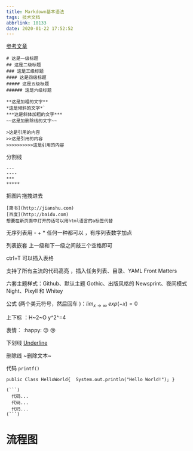 ```yaml
---
title: Markdown基本语法
tags: 技术文档
abbrlink: 18133
date: 2020-01-22 17:52:52
---
```


[参考文章](https://www.jianshu.com/p/191d1e21f7ed "https://www.jianshu.com/p/191d1e21f7ed")

```
# 这是一级标题
## 这是二级标题
### 这是三级标题
#### 这是四级标题
##### 这是五级标题
###### 这是六级标题
```

```
**这是加粗的文字**
*这是倾斜的文字*`
***这是斜体加粗的文字***
~~这是加删除线的文字~~
```

```
>这是引用的内容
>>这是引用的内容
>>>>>>>>>>这是引用的内容
```

分割线

```
---
----
***
*****
```

把图片拖拽进去 

```
[简书](http://jianshu.com)
[百度](http://baidu.com)
想要在新页面中打开的话可以用html语言的a标签代替
```

无序列表用 - + * 任何一种都可以 ，有序列表数字加点 

列表嵌套 上一级和下一级之间敲三个空格即可

ctrl+T 可以插入表格 

支持了所有主流的代码高亮 ，插入任务列表、目录、YAML Front Matters 

六套主题样式：Github、默认主题 Gothic、出版风格的 Newsprint、夜间模式 Night、Pixyll 和 Whitey 

公式 (两个美元符号，然后回车 )：$lim_{x \to \infty} \ exp(-x)=0$ 

上下标 ：H~2~O     y^2^=4 

表情： :happy: :sweat:  :cry: 

下划线 <u>Underline</u> 

删除线 ~删除文本~ 

代码 `printf()` 

`public Class HelloWorld{  System.out.println("Hello World!"); } `

```
(```)
  代码...
  代码...
  代码...
(```)
```



# 流程图


